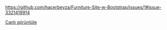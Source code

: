 https://github.com/hacerbeyza/Furniture-Site-w-Bootstrap/issues/1#issue-3321419914

[Canlı görüntüle](https://hacerbeyza.github.io/Furniture-Site-w-Bootstrap/) 
